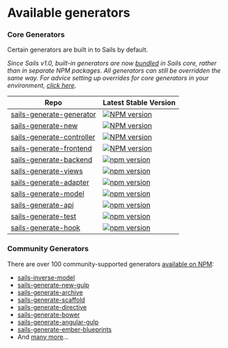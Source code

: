 # Available generators

### Core Generators

Certain generators are built in to Sails by default.

_Since Sails v1.0, built-in generators are now [bundled](https://npmjs.com/package/sails-generate) in Sails core, rather than in separate NPM packages.  All generators can still be overridden the same way.  For advice setting up overrides for core generators in your environment, [click here](https://sailsjs.com/support)._

| Repo       |  Latest Stable Version   |
|------------|--------------------------|
| [sails-generate-generator](https://github.com/balderdashy/sails-generate-generator)  | [![NPM version](https://badge.fury.io/js/sails-generate-generator.png)](http://badge.fury.io/js/sails-generate-generator) |
| [sails-generate-new](https://github.com/balderdashy/sails-generate-new) | [![NPM version](https://badge.fury.io/js/sails-generate-new.png)](http://badge.fury.io/js/sails-generate-new) |
| [sails-generate-controller](https://github.com/balderdashy/sails-generate-controller) | [![NPM version](https://badge.fury.io/js/sails-generate-controller.png)](http://badge.fury.io/js/sails-generate-controller) |
| [sails-generate-frontend](https://github.com/balderdashy/sails-generate-frontend) | [![NPM version](https://badge.fury.io/js/sails-generate-frontend.png)](http://badge.fury.io/js/sails-generate-frontend) |
| [sails-generate-backend](https://github.com/balderdashy/sails-generate-backend) | [![npm version](https://badge.fury.io/js/sails-generate-backend.png)](https://badge.fury.io/js/sails-generate-backend) |
| [sails-generate-views](https://github.com/balderdashy/sails-generate-views)   | [![npm version](https://badge.fury.io/js/sails-generate-views.png)](https://badge.fury.io/js/sails-generate-views) |
| [sails-generate-adapter](https://github.com/balderdashy/sails-generate-adapter)   | [![npm version](https://badge.fury.io/js/sails-generate-adapter.png)](https://badge.fury.io/js/sails-generate-adapter) |
| [sails-generate-model](https://github.com/balderdashy/sails-generate-model)   | [![npm version](https://badge.fury.io/js/sails-generate-model.png)](https://badge.fury.io/js/sails-generate-model) |
| [sails-generate-api](https://github.com/balderdashy/sails-generate-api)   | [![npm version](https://badge.fury.io/js/sails-generate-api.png)](https://badge.fury.io/js/sails-generate-api) |
| [sails-generate-test](https://github.com/balderdashy/sails-generate-test) | [![npm version](https://badge.fury.io/js/sails-generate-test.png)](https://badge.fury.io/js/sails-generate-test) |
| [sails-generate-hook](https://github.com/balderdashy/sails-generate-hook) | [![npm version](https://badge.fury.io/js/sails-generate-hook.png)](https://badge.fury.io/js/sails-generate-hook) |



### Community Generators

There are over 100 community-supported generators [available on NPM](https://www.npmjs.com/search?q=sails+generate):

+ [sails-inverse-model](https://github.com/juliandavidmr/sails-inverse-model)
+ [sails-generate-new-gulp](https://github.com/Karnith/sails-generate-new-gulp)
+ [sails-generate-archive](https://github.com/jaumard/sails-generate-archive)
+ [sails-generate-scaffold](https://github.com/irlnathan/sails-generate-scaffold)
+ [sails-generate-directive](https://github.com/balderdashy/sails-generate-directive)
+ [sails-generate-bower](https://github.com/smies/sails-generate-bower)
+ [sails-generate-angular-gulp](https://github.com/Karnith/sails-generate-angular-gulp)
+ [sails-generate-ember-blueprints](https://github.com/mphasize/sails-generate-ember-blueprints)
+ And [many more](https://www.npmjs.com/search?q=sails+generate)...


<docmeta name="displayName" value="Available generators">
